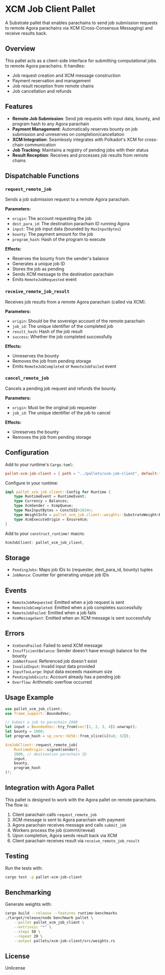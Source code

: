 # XCM Job Client Pallet

A Substrate pallet that enables parachains to send job submission requests to remote Agora parachains via XCM (Cross-Consensus Messaging) and receive results back.

## Overview

This pallet acts as a client-side interface for submitting computational jobs to remote Agora parachains. It handles:

- Job request creation and XCM message construction
- Payment reservation and management
- Job result reception from remote chains
- Job cancellation and refunds

## Features

- **Remote Job Submission**: Send job requests with input data, bounty, and program hash to any Agora parachain
- **Payment Management**: Automatically reserves bounty on job submission and unreserves on completion/cancellation
- **XCM Integration**: Seamlessly integrates with Polkadot's XCM for cross-chain communication
- **Job Tracking**: Maintains a registry of pending jobs with their status
- **Result Reception**: Receives and processes job results from remote chains

## Dispatchable Functions

### `request_remote_job`
Sends a job submission request to a remote Agora parachain.

**Parameters:**
- `origin`: The account requesting the job
- `dest_para_id`: The destination parachain ID running Agora
- `input`: The job input data (bounded by `MaxInputBytes`)
- `bounty`: The payment amount for the job
- `program_hash`: Hash of the program to execute

**Effects:**
- Reserves the bounty from the sender's balance
- Generates a unique job ID
- Stores the job as pending
- Sends XCM message to the destination parachain
- Emits `RemoteJobRequested` event

### `receive_remote_job_result`
Receives job results from a remote Agora parachain (called via XCM).

**Parameters:**
- `origin`: Should be the sovereign account of the remote parachain
- `job_id`: The unique identifier of the completed job
- `result_hash`: Hash of the job result
- `success`: Whether the job completed successfully

**Effects:**
- Unreserves the bounty
- Removes the job from pending storage
- Emits `RemoteJobCompleted` or `RemoteJobFailed` event

### `cancel_remote_job`
Cancels a pending job request and refunds the bounty.

**Parameters:**
- `origin`: Must be the original job requester
- `job_id`: The unique identifier of the job to cancel

**Effects:**
- Unreserves the bounty
- Removes the job from pending storage

## Configuration

Add to your runtime's `Cargo.toml`:

```toml
pallet-xcm-job-client = { path = "../pallets/xcm-job-client", default-features = false }
```

Configure in your runtime:

```rust
impl pallet_xcm_job_client::Config for Runtime {
    type RuntimeEvent = RuntimeEvent;
    type Currency = Balances;
    type XcmSender = XcmpQueue;
    type MaxInputBytes = ConstU32<1024>;
    type WeightInfo = pallet_xcm_job_client::weights::SubstrateWeight<Runtime>;
    type XcmExecuteOrigin = EnsureXcm;
}
```

Add to your `construct_runtime!` macro:

```rust
XcmJobClient: pallet_xcm_job_client,
```

## Storage

- `PendingJobs`: Maps job IDs to (requester, dest_para_id, bounty) tuples
- `JobNonce`: Counter for generating unique job IDs

## Events

- `RemoteJobRequested`: Emitted when a job request is sent
- `RemoteJobCompleted`: Emitted when a job completes successfully
- `RemoteJobFailed`: Emitted when a job fails
- `XcmMessageSent`: Emitted when an XCM message is sent successfully

## Errors

- `XcmSendFailed`: Failed to send XCM message
- `InsufficientBalance`: Sender doesn't have enough balance for the bounty
- `JobNotFound`: Referenced job doesn't exist
- `InvalidInput`: Invalid input data provided
- `InputTooLarge`: Input data exceeds maximum size
- `PendingJobExists`: Account already has a pending job
- `Overflow`: Arithmetic overflow occurred

## Usage Example

```rust
use pallet_xcm_job_client;
use frame_support::BoundedVec;

// Submit a job to parachain 2000
let input = BoundedVec::try_from(vec![1, 2, 3, 4]).unwrap();
let bounty = 1000;
let program_hash = sp_core::H256::from_slice(&[0u8; 32]);

XcmJobClient::request_remote_job(
    RuntimeOrigin::signed(sender),
    2000, // destination parachain ID
    input,
    bounty,
    program_hash
)?;
```

## Integration with Agora Pallet

This pallet is designed to work with the Agora pallet on remote parachains. The flow is:

1. Client parachain calls `request_remote_job`
2. XCM message is sent to Agora parachain with payment
3. Agora parachain receives message and calls `submit_job`
4. Workers process the job (commit/reveal)
5. Upon completion, Agora sends result back via XCM
6. Client parachain receives result via `receive_remote_job_result`

## Testing

Run the tests with:

```bash
cargo test -p pallet-xcm-job-client
```

## Benchmarking

Generate weights with:

```bash
cargo build --release --features runtime-benchmarks
./target/release/node benchmark pallet \
    --pallet pallet_xcm_job_client \
    --extrinsic "*" \
    --steps 50 \
    --repeat 20 \
    --output pallets/xcm-job-client/src/weights.rs
```

## License

Unlicense